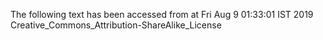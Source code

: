 The following text has been accessed from at Fri Aug 9 01:33:01 IST 2019
Creative_Commons_Attribution-ShareAlike_License
